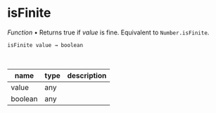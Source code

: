 # isFinite

_Function_ &bull; Returns true if _value_ is fine. Equivalent to `Number.isFinite`.

<pre><code>isFinite value &rarr; boolean</code></pre>
<br>

| name | type | description |
|------|------|-------------|
|value|any||
|boolean|any||


